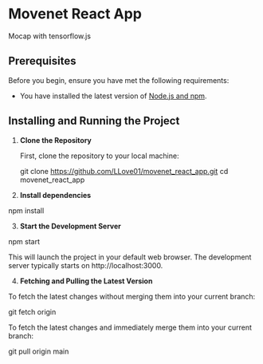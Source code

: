 # Movenet React App

Mocap with tensorflow.js


## Prerequisites

Before you begin, ensure you have met the following requirements:

- You have installed the latest version of [Node.js and npm](https://nodejs.org/en/).

## Installing and Running the Project

1. **Clone the Repository**

   First, clone the repository to your local machine:

   git clone https://github.com/LLove01/movenet_react_app.git
   cd movenet_react_app

2. **Install dependencies**

npm install

3. **Start the Development Server**

npm start

This will launch the project in your default web browser. The development server typically starts on http://localhost:3000.

4. **Fetching and Pulling the Latest Version**

To fetch the latest changes without merging them into your current branch: 

git fetch origin

To fetch the latest changes and immediately merge them into your current branch: 

git pull origin main
